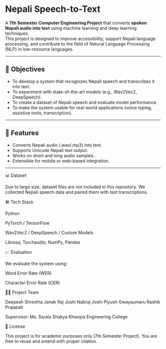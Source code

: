 # Nepali Speech-to-Text

A **7th Semester Computer Engineering Project** that converts **spoken Nepali audio into text** using machine learning and deep learning techniques.  
This project is designed to improve accessibility, support Nepali language processing, and contribute to the field of Natural Language Processing (NLP) in low-resource languages.

---

## 🎯 Objectives
- To develop a system that recognizes Nepali speech and transcribes it into text.  
- To experiment with state-of-the-art models (e.g., Wav2Vec2, DeepSpeech).  
- To create a dataset of Nepali speech and evaluate model performance.  
- To make the system usable for real-world applications (voice typing, assistive tools, transcription).

---

## 🚀 Features
- Converts Nepali audio (.wav/.mp3) into text.  
- Supports Unicode Nepali text output.  
- Works on short and long audio samples.  
- Extensible for mobile or web-based integration.  

---
📊 Dataset

Due to large size, dataset files are not included in this repository.
We collected Nepali speech data and paired them with text transcriptions.


🛠️ Tech Stack

Python

PyTorch / TensorFlow

Wav2Vec2 / DeepSpeech / Custom Models

Librosa, Torchaudio, NumPy, Pandas

📈 Evaluation

We evaluate the system using:

Word Error Rate (WER)

Character Error Rate (CER)


👨‍🎓 Project Team

Deepesh Shrestha 
Janak Raj Joshi
Nabraj Joshi
Piyush Gwayaumaru
Rashik Prajapati

Supervisor: Ms. Sarala Shakya
Khwopa Engineering College

📜 License

This project is for academic purposes only (7th Semester Project).
You are free to reuse and extend with proper citation.

